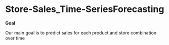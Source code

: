 # Store-Sales_Time-SeriesForecasting


**Goal**

Our main goal is to predict sales for each product and store combination over time
